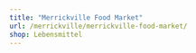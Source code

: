 ```yaml
---
title: "Merrickville Food Market"
url: /merrickville/merrickville-food-market/
shop: Lebensmittel
---
```

